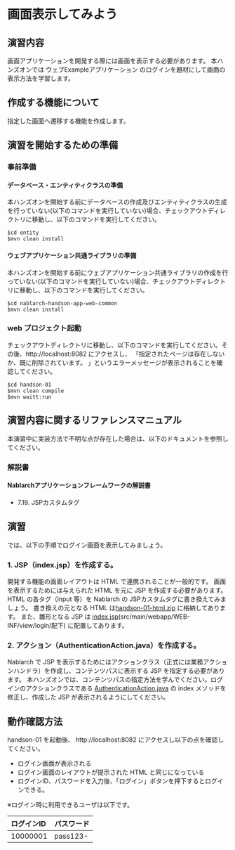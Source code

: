 画面表示してみよう
===========================

## 演習内容
画面アプリケーションを開発する際には画面を表示する必要があります。
  本ハンズオンでは ウェブExampleアプリケーション のログインを題材にして画面の表示方法を学習します。

## 作成する機能について

指定した画面へ遷移する機能を作成します。

## 演習を開始するための準備

### 事前準備

#### データベース・エンティティクラスの準備
本ハンズオンを開始する前にデータベースの作成及びエンティティクラスの生成を行っていない(以下のコマンドを実行していない)場合、チェックアウトディレクトリに移動し、以下のコマンドを実行してください。

    $cd entity
    $mvn clean install

#### ウェブアプリケーション共通ライブラリの準備
本ハンズオンを開始する前にウェブアプリケーション共通ライブラリの作成を行っていない(以下のコマンドを実行していない)場合、チェックアウトディレクトリに移動し、以下のコマンドを実行してください。

    $cd nablarch-handson-app-web-common
    $mvn clean install



### web プロジェクト起動
チェックアウトディレクトリに移動し、以下のコマンドを実行してください。その後、http://localhost:8082 にアクセスし、
  「指定されたページは存在しないか、既に削除されています。 」というエラーメッセージが表示されることを確認してください。

    $cd handson-01
    $mvn clean compile
    $mvn waitt:run

## 演習内容に関するリファレンスマニュアル
本演習中に実装方法で不明な点が存在した場合は、以下のドキュメントを参照してください。

### 解説書

#### Nablarchアプリケーションフレームワークの解説書
- 7.19. JSPカスタムタグ

## 演習
では、以下の手順でログイン画面を表示してみましょう。

### 1. JSP（index.jsp）を作成する。
開発する機能の画面レイアウトは HTML で連携されることが一般的です。
  画面を表示するためには与えられた HTML を元に JSP を作成する必要があります。
  HTML の各タグ（input 等）を Nablarch の JSPカスタムタグに書き換えてみましょう。
  書き換えの元となる HTML は[handson-01-html.zip](./handson-01-html.zip) に格納してあります。
  また、雛形となる JSP は [index.jsp](./src/main/webapp/WEB-INF/view/login/index.jsp)(src/main/webapp/WEB-INF/view/login/配下) に配置してあります。

### 2. アクション（AuthenticationAction.java）を作成する。
Nablarch で JSP を表示するためにはアクションクラス（正式には業務アクションハンドラ）を作成し、コンテンツパスに表示する JSP を指定する必要があります。
  本ハンズオンでは、コンテンツパスの指定方法を学んでください。ログインのアクションクラスである [AuthenticationAction.java](./src/main/java/com/nablarch/example/app/web/action/AuthenticationAction.java) の index メソッドを修正し、作成した JSP が表示されるようにしてください。

## 動作確認方法
handson-01 を起動後、 http://localhost:8082 にアクセスし以下の点を確認してください。

- ログイン画面が表示される
- ログイン画面のレイアウトが提示された HTML と同じになっている
- ログインID、パスワードを入力後、「ログイン」ボタンを押下するとログインできる。

※ログイン時に利用できるユーザは以下です。

| ログインID | パスワード |
|:-------- |:---------|
| 10000001 | pass123- |
